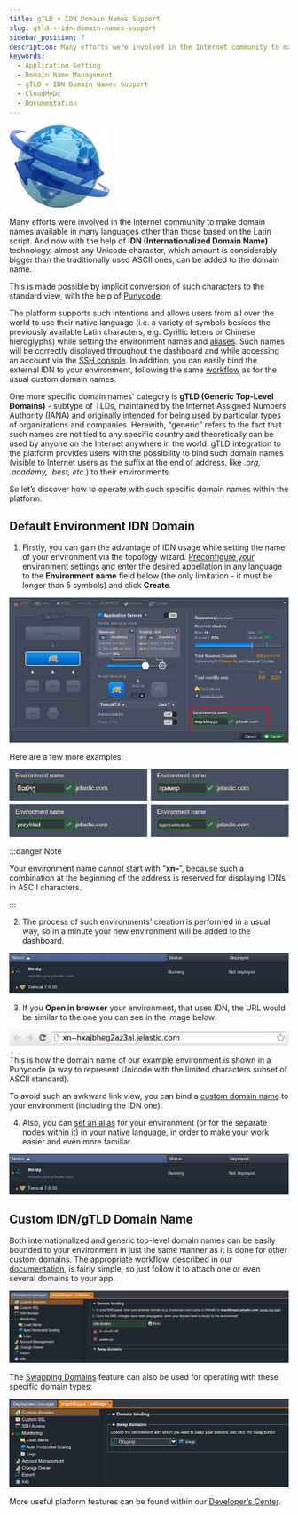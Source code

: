 ```yaml
---
title: gTLD + IDN Domain Names Support
slug: gtld-+-idn-domain-names-support
sidebar_position: 7
description: Many efforts were involved in the Internet community to make domain names available in many languages other than those based on the Latin script.
keywords:
  - Application Setting
  - Domain Name Management
  - gTLD + IDN Domain Names Support
  - CloudMyDc
  - Documentation
---
```


<!-- ## gTLD + IDN Domain Names Support -->

<div style={{
    display: 'grid',
    gridTemplateColumns: '0.15fr 1fr',
    gap: '10px'
}}>
<div>
<div style={{
    display: 'flex',
    alignItems: 'center',
    justifyContent: 'cetner',
}}>

![Locale Dropdown](./img/gTLDIDNDomainNamesSupport/slide-domain.png)

</div>
</div>
<div>

Many efforts were involved in the Internet community to make domain names available in many languages other than those based on the Latin script. And now with the help of **IDN (Internationalized Domain Name)** technology, almost any Unicode character, which amount is considerably bigger than the traditionally used ASCII ones, can be added to the domain name.

</div>
</div>

This is made possible by implicit conversion of such characters to the standard view, with the help of [Punycode](https://en.wikipedia.org/wiki/Punycode).

The platform supports such intentions and allows users from all over the world to use their native language (i.e. a variety of symbols besides the previously available Latin characters, e.g. Cyrillic letters or Chinese hieroglyphs) while setting the environment names and [aliases](/environment-management/environment-aliases). Such names will be correctly displayed throughout the dashboard and while accessing an account via the [SSH console](/deployment-tools/ssh/ssh-access/overview). In addition, you can easily bind the external IDN to your environment, following the same [workflow](/application-setting/domain-name-management/custom-domain-name) as for the usual custom domain names.

One more specific domain names' category is **gTLD (Generic Top-Level Domains)** - subtype of TLDs, maintained by the Internet Assigned Numbers Authority (IANA) and originally intended for being used by particular types of organizations and companies. Herewith, “generic” refers to the fact that such names are not tied to any specific country and theoretically can be used by anyone on the Internet anywhere in the world. gTLD integration to the platform provides users with the possibility to bind such domain names (visible to Internet users as the suffix at the end of address, like ._org, .academy, .best, etc_.) to their environments.

So let’s discover how to operate with such specific domain names within the platform.

## Default Environment IDN Domain

1. Firstly, you can gain the advantage of IDN usage while setting the name of your environment via the topology wizard.
   [Preconfigure your environment](/environment-management/setting-up-environment) settings and enter the desired appellation in any language to the **Environment name** field below (the only limitation - it must be longer than 5 symbols) and click **Create**.

<div style={{
    display:'flex',
    justifyContent: 'center',
    margin: '0 0 1rem 0'
}}>

![Locale Dropdown](./img/gTLDIDNDomainNamesSupport/env-wiz.png)

</div>

Here are a few more examples:

<div style={{
    display:'flex',
    justifyContent: 'center',
    margin: '0 0 1rem 0'
}}>

![Locale Dropdown](./img/gTLDIDNDomainNamesSupport/example.png)

</div>

:::danger Note

Your environment name cannot start with “**xn–**”, because such a combination at the beginning of the address is reserved for displaying IDNs in ASCII characters.

:::

2. The process of such environments' creation is performed in a usual way, so in a minute your new environment will be added to the dashboard.

<div style={{
    display:'flex',
    justifyContent: 'center',
    margin: '0 0 1rem 0'
}}>

![Locale Dropdown](./img/gTLDIDNDomainNamesSupport/alias.png)

</div>

3. If you **Open in browser** your environment, that uses IDN, the URL would be similar to the one you can see in the image below:

<div style={{
    display:'flex',
    justifyContent: 'center',
    margin: '0 0 1rem 0'
}}>

![Locale Dropdown](./img/gTLDIDNDomainNamesSupport/punycode.png)

</div>

This is how the domain name of our example environment is shown in a Punycode (a way to represent Unicode with the limited characters subset of ASCII standard).

To avoid such an awkward link view, you can bind a [custom domain name](/application-setting/domain-name-management/custom-domain-name) to your environment (including the IDN one).

4. Also, you can [set an alias](/environment-management/environment-aliases) for your environment (or for the separate nodes within it) in your native language, in order to make your work easier and even more familiar.

<div style={{
    display:'flex',
    justifyContent: 'center',
    margin: '0 0 1rem 0'
}}>

![Locale Dropdown](./img/gTLDIDNDomainNamesSupport/alias.png)

</div>

## Custom IDN/gTLD Domain Name

Both internationalized and generic top-level domain names can be easily bounded to your environment in just the same manner as it is done for other custom domains. The appropriate workflow, described in our [documentation](/application-setting/domain-name-management/custom-domain-name), is fairly simple, so just follow it to attach one or even several domains to your app.

<div style={{
    display:'flex',
    justifyContent: 'center',
    margin: '0 0 1rem 0'
}}>

![Locale Dropdown](./img/gTLDIDNDomainNamesSupport/domain-binding.png)

</div>

The [Swapping Domains](/application-setting/domain-name-management/swap-domains) feature can also be used for operating with these specific domain types:

<div style={{
    display:'flex',
    justifyContent: 'center',
    margin: '0 0 1rem 0'
}}>

![Locale Dropdown](./img/gTLDIDNDomainNamesSupport/swap-domains.png)

</div>

More useful platform features can be found within our [Developer’s Center](https://docs.cloudmydc.com/).
